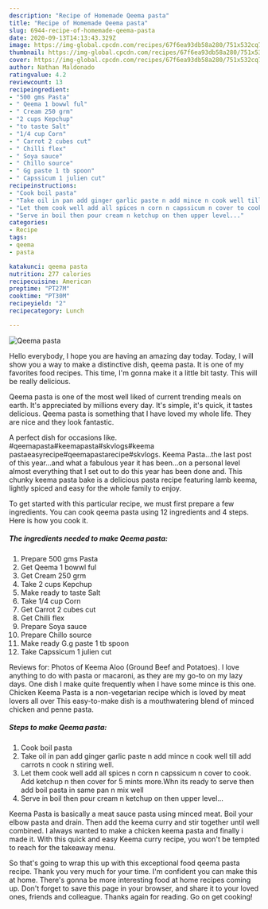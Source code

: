 ```yaml
---
description: "Recipe of Homemade Qeema pasta"
title: "Recipe of Homemade Qeema pasta"
slug: 6944-recipe-of-homemade-qeema-pasta
date: 2020-09-13T14:13:43.329Z
image: https://img-global.cpcdn.com/recipes/67f6ea93db58a280/751x532cq70/qeema-pasta-recipe-main-photo.jpg
thumbnail: https://img-global.cpcdn.com/recipes/67f6ea93db58a280/751x532cq70/qeema-pasta-recipe-main-photo.jpg
cover: https://img-global.cpcdn.com/recipes/67f6ea93db58a280/751x532cq70/qeema-pasta-recipe-main-photo.jpg
author: Nathan Maldonado
ratingvalue: 4.2
reviewcount: 13
recipeingredient:
- "500 gms Pasta"
- " Qeema 1 bowwl ful"
- " Cream 250 grm"
- "2 cups Kepchup"
- "to taste Salt"
- "1/4 cup Corn"
- " Carrot 2 cubes cut"
- " Chilli flex"
- " Soya sauce"
- " Chillo source"
- " Gg paste 1 tb spoon"
- " Capssicum 1 julien cut"
recipeinstructions:
- "Cook boil pasta"
- "Take oil in pan add ginger garlic paste n add mince n cook well till add carrots n cook n stiring well."
- "Let them cook well add all spices n corn n capssicum n cover to cook. Add ketchup n then cover for 5 mints more.Whn its ready to serve then add boil pasta in same pan n mix well"
- "Serve in boil then pour cream n ketchup on then upper level..."
categories:
- Recipe
tags:
- qeema
- pasta

katakunci: qeema pasta 
nutrition: 277 calories
recipecuisine: American
preptime: "PT27M"
cooktime: "PT30M"
recipeyield: "2"
recipecategory: Lunch

---
```



![Qeema pasta](https://img-global.cpcdn.com/recipes/67f6ea93db58a280/751x532cq70/qeema-pasta-recipe-main-photo.jpg)

Hello everybody, I hope you are having an amazing day today. Today, I will show you a way to make a distinctive dish, qeema pasta. It is one of my favorites food recipes. This time, I'm gonna make it a little bit tasty. This will be really delicious.

Qeema pasta is one of the most well liked of current trending meals on earth. It's appreciated by millions every day. It's simple, it's quick, it tastes delicious. Qeema pasta is something that I have loved my whole life. They are nice and they look fantastic.

A perfect dish for occasions like. #qeemapasta#keemapasta#skvlogs#keema pastaeasyrecipe#qeemapastarecipe#skvlogs. Keema Pasta…the last post of this year…and what a fabulous year it has been…on a personal level almost everything that I set out to do this year has been done and. This chunky keema pasta bake is a delicious pasta recipe featuring lamb keema, lightly spiced and easy for the whole family to enjoy.


To get started with this particular recipe, we must first prepare a few ingredients. You can cook qeema pasta using 12 ingredients and 4 steps. Here is how you cook it.

<!--inarticleads1-->

##### The ingredients needed to make Qeema pasta:

1. Prepare 500 gms Pasta
1. Get  Qeema 1 bowwl ful
1. Get  Cream 250 grm
1. Take 2 cups Kepchup
1. Make ready to taste Salt
1. Take 1/4 cup Corn
1. Get  Carrot 2 cubes cut
1. Get  Chilli flex
1. Prepare  Soya sauce
1. Prepare  Chillo source
1. Make ready  G.g paste 1 tb spoon
1. Take  Capssicum 1 julien cut


Reviews for: Photos of Keema Aloo (Ground Beef and Potatoes). I love anything to do with pasta or macaroni, as they are my go-to on my lazy days. One dish I make quite frequently when I have some mince is this one. Chicken Keema Pasta is a non-vegetarian recipe which is loved by meat lovers all over This easy-to-make dish is a mouthwatering blend of minced chicken and penne pasta. 

<!--inarticleads2-->

##### Steps to make Qeema pasta:

1. Cook boil pasta
1. Take oil in pan add ginger garlic paste n add mince n cook well till add carrots n cook n stiring well.
1. Let them cook well add all spices n corn n capssicum n cover to cook. Add ketchup n then cover for 5 mints more.Whn its ready to serve then add boil pasta in same pan n mix well
1. Serve in boil then pour cream n ketchup on then upper level...


Keema Pasta is basically a meat sauce pasta using minced meat. Boil your elbow pasta and drain. Then add the keema curry and stir together until well combined. I always wanted to make a chicken keema pasta and finally i made it. With this quick and easy Keema curry recipe, you won&#39;t be tempted to reach for the takeaway menu. 

So that's going to wrap this up with this exceptional food qeema pasta recipe. Thank you very much for your time. I'm confident you can make this at home. There's gonna be more interesting food at home recipes coming up. Don't forget to save this page in your browser, and share it to your loved ones, friends and colleague. Thanks again for reading. Go on get cooking!
